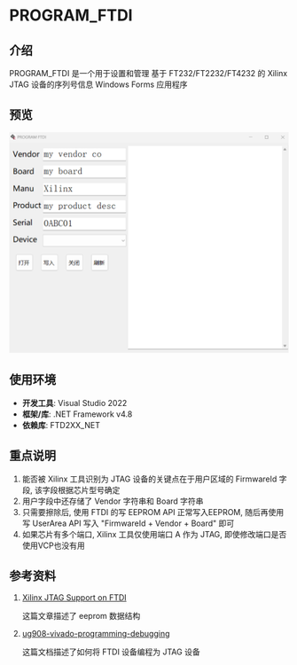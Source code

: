 # PROGRAM_FTDI

## 介绍

PROGRAM_FTDI 是一个用于设置和管理 基于 FT232/FT2232/FT4232 的 Xilinx JTAG 设备的序列号信息 Windows Forms 应用程序

## 预览

![xilinx_jtag](doc/xilinx_jtag.png)

## 使用环境

- **开发工具**: Visual Studio 2022
- **框架/库**: .NET Framework v4.8
- **依赖库**: FTD2XX_NET

## 重点说明

1. 能否被 Xilinx 工具识别为 JTAG 设备的关键点在于用户区域的 FirmwareId 字段, 该字段根据芯片型号确定
2. 用户字段中还存储了 Vendor 字符串和 Board 字符串
3. 只需要擦除后, 使用 FTDI 的写 EEPROM API 正常写入EEPROM, 随后再使用写 UserArea API 写入 "FirmwareId + Vendor + Board" 即可
4. 如果芯片有多个端口, Xilinx 工具仅使用端口 A 作为 JTAG, 即使修改端口是否使用VCP也没有用

## 参考资料

1. [Xilinx JTAG Support on FTDI](https://etherealwake.com/2024/06/xilinx-ftdi-jtag/)

    这篇文章描述了 eeprom 数据结构

2. [ug908-vivado-programming-debugging](https://docs.amd.com/r/en-US/ug908-vivado-programming-debugging/Programming-FTDI-Devices-for-Vivado-Hardware-Manager-Support)

    这篇文档描述了如何将 FTDI 设备编程为 JTAG 设备
